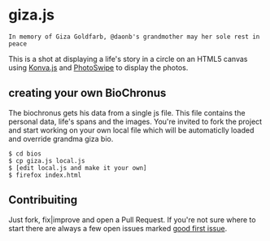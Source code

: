 # giza.js

    In memory of Giza Goldfarb, @daonb's grandmother may her sole rest in peace

This is a shot at displaying a life's story in a circle on an HTML5 canvas 
using [Konva.js](https://github.com/konvajs/konva) and
[PhotoSwipe](https://github.com/dimsemenov/PhotoSwipe) to display the photos.

## creating your own BioChronus

The biochronus gets his data from a single js file. This file contains the
personal data, life's spans and the images. You're invited to fork the project
and start working on your own local file which will be automaticlly loaded
and override grandma giza bio. 

```
$ cd bios
$ cp giza.js local.js
$ [edit local.js and make it your own]
$ firefox index.html
```

## Contribuiting

Just fork, fix|improve and open a Pull Request. If you're not sure where to
start there are always a few open issues marked [good first
issue](https://github.com/daonb/biochronus/labels/good%20first%20issue).
